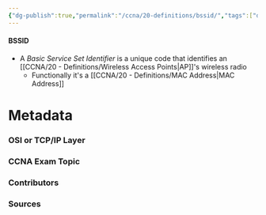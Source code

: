 ```yaml
---
{"dg-publish":true,"permalink":"/ccna/20-definitions/bssid/","tags":["defs_ccna"],"created":"2023-11-05T10:55:11.000-08:00","updated":"2023-11-08T13:28:06.928-08:00"}
---
```


#### BSSID
- A *Basic Service Set Identifier* is a unique code that identifies an [[CCNA/20 - Definitions/Wireless Access Points\|AP]]'s wireless radio
	- Functionally it's a [[CCNA/20 - Definitions/MAC Address\|MAC Address]]








# Metadata
### OSI or TCP/IP Layer

### CCNA Exam Topic

### Contributors

### Sources

